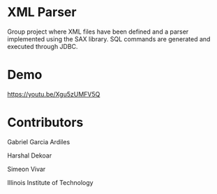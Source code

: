 # XML Parser
Group project where XML files have been defined and a parser implemented using the SAX library. SQL commands are generated and executed through JDBC.

# Demo
https://youtu.be/Xgu5zUMFV5Q

# Contributors
Gabriel Garcia Ardiles

Harshal Dekoar

Simeon Vivar

Illinois Institute of Technology
